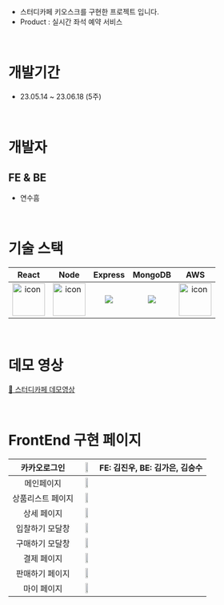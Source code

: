 - 스터디카페 키오스크를 구현한 프로젝트 입니다.
- Product : 실시간 좌석 예약 서비스

</br>


# 개발기간
- 23.05.14 ~ 23.06.18 (5주)
</br>

# 개발자
## FE & BE
- 연수흠
</br>

# 기술 스택

|React|Node|Express|MongoDB|AWS|
| :--: | :--: | :--: | :--: | :--: |
| <img src="https://techstack-generator.vercel.app/react-icon.svg" alt="icon" width="65" height="65" /> | <img src="https://techstack-generator.vercel.app/nginx-icon.svg" alt="icon" width="65" height="65" /> | <img src="https://img.shields.io/badge/express-000000?style=for-the-badge&logo=express&logoColor=white"> | <img src="https://img.shields.io/badge/mongoDB-47A248?style=for-the-badge&logo=MongoDB&logoColor=white"> | <img src="https://techstack-generator.vercel.app/aws-icon.svg" alt="icon" width="65" height="65" />
</br>

# 데모 영상
<a href="#">🔗 스터디카페 데모영상 </a>

</br>


# FrontEnd 구현 페이지

| 카카오로그인 | <img width=50% src="https://user-images.githubusercontent.com/58460131/218258882-9a0b7801-0737-4238-a6d8-81ee40df1232.png"> | FE: 김진우, BE: 김가은, 김승수 |
| :--: | :--: | :--: |
| 메인페이지 | <img width=50% src="https://user-images.githubusercontent.com/58460131/218259021-93e7ff30-fbd7-43e8-b1d5-9320d38fde87.png"> |
| 상품리스트 페이지 | <img width=50% src="https://user-images.githubusercontent.com/58460131/218259143-0786a45c-006b-4f22-8e34-4ef124f89310.png"> |
| 상세 페이지 | <img width=50% src="https://user-images.githubusercontent.com/58460131/218259170-fa32d683-9ee9-4e33-b454-e066959a8875.png"> |
| 입찰하기 모달창 | <img width=50% src="https://user-images.githubusercontent.com/58460131/218259340-ebfa05ee-39a8-4de6-81a5-ea9ef546cb0e.png"> |
| 구매하기 모달창 | <img width=50% src="https://user-images.githubusercontent.com/58460131/218259368-5cf7fa1a-5f15-4243-ab07-720c65aa87a5.png"> |
| 결제 페이지 | <img width=50% src="https://user-images.githubusercontent.com/58460131/218259389-6370460a-b4fc-44f4-a917-8fcfbc4f9503.png"> |
| 판매하기 페이지 | <img width=50% src="https://user-images.githubusercontent.com/58460131/218259418-6fe72f22-1035-4330-b1d5-7f96b346f1eb.png"> |
| 마이 페이지 | <img width=50% src="https://user-images.githubusercontent.com/58460131/218259451-a7daf4c7-5616-4b23-b6fd-10b765733c7f.png"> |

